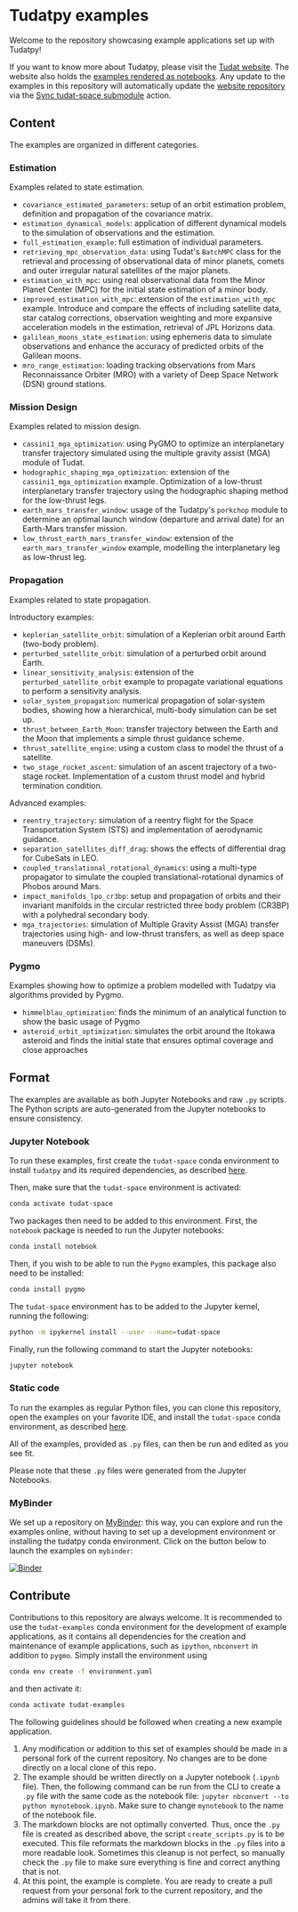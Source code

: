 # Tudatpy examples

Welcome to the repository showcasing example applications set up with Tudatpy!

If you want to know more about Tudatpy, please visit the [Tudat website](https://docs.tudat.space/en/latest/).
The website also holds the [examples rendered as notebooks](https://docs.tudat.space/en/latest/_src_getting_started/examples.html).
Any update to the examples in this repository will automatically update the [website repository](https://github.com/tudat-team/tudat-space) via the [Sync tudat-space submodule](https://github.com/tudat-team/tudatpy-examples/actions/workflows/sync-tudat-space.yml) action.

## Content

The examples are organized in different categories.

### Estimation

Examples related to state estimation.

- ``covariance_estimated_parameters``: setup of an orbit estimation problem, definition and propagation of the covariance matrix.
- ``estimation_dynamical_models``: application of different dynamical models to the simulation of observations and the estimation.
- ``full_estimation_example``: full estimation of individual parameters.
- ``retrieving_mpc_observation_data``: using Tudat's `BatchMPC` class for the retrieval and processing of observational data of minor planets, comets and outer irregular natural satellites of the major planets.
- ``estimation_with_mpc``: using real observational data from the Minor Planet Center (MPC) for the initial state estimation of a minor body.
- ``improved_estimation_with_mpc``: extension of the ``estimation_with_mpc`` example. Introduce and compare the effects of including satellite data, star catalog corrections, observation weighting and more expansive acceleration models in the estimation, retrieval of JPL Horizons data.
- ``galilean_moons_state_estimation``: using ephemeris data to simulate observations and enhance the accuracy of predicted orbits of the Galilean moons.
- ``mro_range_estimation``: loading tracking observations from Mars Reconnaissance Orbiter (MRO) with a variety of Deep Space Network (DSN) ground stations.

### Mission Design

Examples related to mission design.

- ``cassini1_mga_optimization``: using PyGMO to optimize an interplanetary transfer trajectory simulated using the multiple gravity assist (MGA) module of Tudat.
- ``hodographic_shaping_mga_optimization``: extension of the ``cassini1_mga_optimization`` example. Optimization of a low-thrust interplanetary transfer trajectory using the hodographic shaping method for the low-thrust legs.
- ``earth_mars_transfer_window``: usage of the Tudatpy's `porkchop` module to determine an optimal launch window (departure and arrival date) for an Earth-Mars transfer mission.
- ``low_thrust_earth_mars_transfer_window``: extension of the ``earth_mars_transfer_window`` example, modelling the interplanetary leg as low-thrust leg.

### Propagation

Examples related to state propagation.

Introductory examples:

- ``keplerian_satellite_orbit``: simulation of a Keplerian orbit around Earth (two-body problem).
- ``perturbed_satellite_orbit``: simulation of a perturbed orbit around Earth.
- ``linear_sensitivity_analysis``: extension of the ``perturbed_satellite_orbit`` example to propagate variational equations to perform a sensitivity analysis.
- ``solar_system_propagation``: numerical propagation of solar-system bodies, showing how a hierarchical, multi-body simulation can be set up.
- ``thrust_between_Earth_Moon``: transfer trajectory between the Earth and the Moon that implements a simple thrust guidance scheme.
- ``thrust_satellite_engine``: using a custom class to model the thrust of a satellite.
- ``two_stage_rocket_ascent``: simulation of an ascent trajectory of a two-stage rocket. Implementation of a custom thrust model and hybrid termination condition.

Advanced examples:

- ``reentry_trajectory``: simulation of a reentry flight for the Space Transportation System (STS) and implementation of aerodynamic guidance.
- ``separation_satellites_diff_drag``: shows the effects of differential drag for CubeSats in LEO.
- ``coupled_translational_rotational_dynamics``: using a multi-type propagator to simulate the coupled translational-rotational dynamics of Phobos around Mars.
- ``impact_manifolds_lpo_cr3bp``: setup and propagation of orbits and their invariant manifolds in the circular restricted three body problem (CR3BP) with a polyhedral secondary body.
- ``mga_trajectories``: simulation of Multiple Gravity Assist (MGA) transfer trajectories using high- and low-thrust transfers, as well as deep space maneuvers (DSMs).

### Pygmo

Examples showing how to optimize a problem modelled with Tudatpy via algorithms provided by Pygmo.

- ``himmelblau_optimization``: finds the minimum of an analytical function to show the basic usage of Pygmo
- ``asteroid_orbit_optimization``: simulates the orbit around the Itokawa asteroid and finds the initial state that ensures optimal coverage and close approaches

## Format

The examples are available as both Jupyter Notebooks and raw ``.py`` scripts. The Python scripts are auto-generated from the Jupyter notebooks to ensure consistency.

### Jupyter Notebook

To run these examples, first create the `tudat-space` conda environment to install `tudatpy` and its required dependencies, as described [here](https://docs.tudat.space/en/latest/_src_getting_started/installation.html).

Then, make sure that the `tudat-space` environment is activated:

```bash
conda activate tudat-space
```

Two packages then need to be added to this environment. First, the `notebook` package is needed to run the Jupyter notebooks:

```bash
conda install notebook
```

Then, if you wish to be able to run the `Pygmo` examples, this package also need to be installed:

```bash
conda install pygmo
```

The `tudat-space` environment has to be added to the Jupyter kernel, running the following:

```bash
python -m ipykernel install --user --name=tudat-space
```

Finally, run the following command to start the Jupyter notebooks:

```bash
jupyter notebook
```

### Static code

To run the examples as regular Python files, you can clone this repository, open the examples on your favorite IDE, and install the `tudat-space` conda environment, as described [here](https://docs.tudat.space/en/latest/_src_getting_started/installation.html).

All of the examples, provided as `.py` files, can then be run and edited as you see fit.

Please note that these `.py` files were generated from the Jupyter Notebooks.

### MyBinder

We set up a repository on [MyBinder](https://mybinder.org/v2/gh/tudat-team/tudatpy-examples/master): this way, you can explore and run the examples online, without having to set up a development environment or installing the tudatpy conda environment. Click on the button below to launch the examples on ``mybinder``:

[![Binder](https://mybinder.org/badge_logo.svg)](https://mybinder.org/v2/gh/tudat-team/tudatpy-examples/master)

## Contribute

Contributions to this repository are always welcome.
It is recommended to use the `tudat-examples` conda environment for the development of example applications, as it contains all dependencies for the creation and maintenance of example applications, such as `ipython`, `nbconvert` in addition to `pygmo`.
Simply install the environment using

```bash
conda env create -f environment.yaml
```

and then activate it:

```bash
conda activate tudat-examples
```

The following guidelines should be followed when creating a new example application.

1. Any modification or addition to this set of examples should be made in a personal fork of the current repository. No changes are to be done directly on a local clone of this repo.
2. The example should be written directly on a Jupyter notebook (`.ipynb` file). Then, the following command can be run from the CLI to create a `.py` file with the same code as the notebook file: `jupyter nbconvert --to python mynotebook.ipynb`. Make sure to change `mynotebook` to the name of the notebook file.
3. The markdown blocks are not optimally converted. Thus, once the `.py` file is created as described above, the script `create_scripts.py` is to be executed. This file reformats the markdown blocks in the `.py` files into a more readable look. Sometimes this cleanup is not perfect, so manually check the `.py` file to make sure everything is fine and correct anything that is not.
4. At this point, the example is complete. You are ready to create a pull request from your personal fork to the current repository, and the admins will take it from there.
